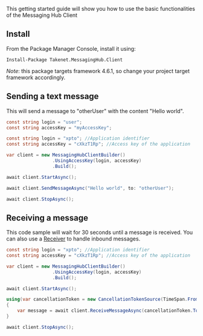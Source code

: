 This getting started guide will show you how to use the basic functionalities of the Messaging Hub Client 

## Install

From the Package Manager Console, install it using:

    Install-Package Takenet.MessagingHub.Client

*Note*: this package targets framework 4.6.1, so change your project target framework accordingly.

## Sending a text message

This will send a message to "otherUser" with the content "Hello world".

```csharp
const string login = "user";
const string accessKey = "myAccessKey";

const string login = "xpto"; //Application identifier
const string accessKey = "cXkzT1Rp"; //Access key of the application

var client = new MessagingHubClientBuilder()
                 .UsingAccessKey(login, accessKey)
                 .Build();

await client.StartAsync();

await client.SendMessageAsync("Hello world", to: "otherUser");

await client.StopAsync();

```

## Receiving a message

This code sample will wait for 30 seconds until a message is received.
You can also use a [Receiver](http://messaginghub.io/docs/sdks/messages) to handle inbound messages.

```csharp
const string login = "xpto"; //Application identifier
const string accessKey = "cXkzT1Rp"; //Access key of the application

var client = new MessagingHubClientBuilder()
                 .UsingAccessKey(login, accessKey)
                 .Build();

await client.StartAsync();

using(var cancellationToken = new CancellationTokenSource(TimeSpan.FromSeconds(30)))
{
    var message = await client.ReceiveMessageAsync(cancellationToken.Token);
}

await client.StopAsync();

```

